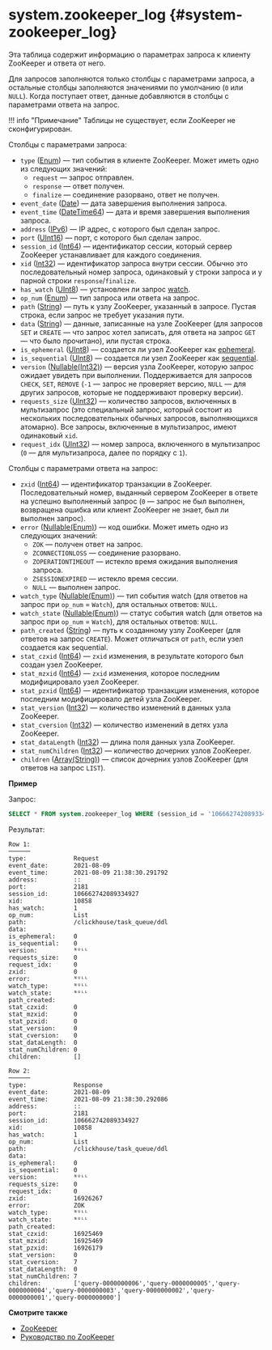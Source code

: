 # system.zookeeper_log {#system-zookeeper_log}

Эта таблица содержит информацию о параметрах запроса к клиенту ZooKeeper и ответа от него.

Для запросов заполняются только столбцы с параметрами запроса, а остальные столбцы заполняются значениями по умолчанию (`0` или `NULL`). Когда поступает ответ, данные добавляются в столбцы с параметрами ответа на запрос.

!!! info "Примечание"
    Таблицы не существует, если ZooKeeper не сконфигурирован.

Столбцы с параметрами запроса:

-   `type` ([Enum](../../sql-reference/data-types/enum.md)) — тип события в клиенте ZooKeeper. Может иметь одно из следующих значений:
    -   `request` — запрос отправлен.
    -   `response` — ответ получен.
    -   `finalize` — соединение разорвано, ответ не получен.
-   `event_date` ([Date](../../sql-reference/data-types/date.md)) — дата завершения выполнения запроса.
-   `event_time` ([DateTime64](../../sql-reference/data-types/datetime64.md)) — дата и время завершения выполнения запроса.
-   `address` ([IPv6](../../sql-reference/data-types/domains/ipv6.md)) — IP адрес, с которого был сделан запрос.
-   `port` ([UInt16](../../sql-reference/data-types/int-uint.md)) — порт, с которого был сделан запрос.
-   `session_id` ([Int64](../../sql-reference/data-types/int-uint.md)) — идентификатор сессии, который сервер ZooKeeper устанавливает для каждого соединения.
-   `xid` ([Int32](../../sql-reference/data-types/int-uint.md)) — идентификатор запроса внутри сессии. Обычно это последовательный номер запроса, одинаковый у строки запроса и у парной строки `response`/`finalize`.
-   `has_watch` ([UInt8](../../sql-reference/data-types/int-uint.md)) — установлен ли запрос [watch](https://zookeeper.apache.org/doc/r3.3.3/zookeeperProgrammers.html#ch_zkWatches).
-   `op_num` ([Enum](../../sql-reference/data-types/enum.md)) — тип запроса или ответа на запрос.
-   `path` ([String](../../sql-reference/data-types/string.md)) — путь к узлу ZooKeeper, указанный в запросе. Пустая строка, если запрос не требует указания пути.
-   `data` ([String](../../sql-reference/data-types/string.md)) — данные, записанные на узле ZooKeeper (для запросов `SET` и `CREATE` — что запрос хотел записать, для ответа на запрос `GET` — что было прочитано), или пустая строка.
-   `is_ephemeral` ([UInt8](../../sql-reference/data-types/int-uint.md)) — создается ли узел ZooKeeper как [ephemeral](https://zookeeper.apache.org/doc/r3.3.3/zookeeperProgrammers.html#Ephemeral+Nodes).
-   `is_sequential` ([UInt8](../../sql-reference/data-types/int-uint.md)) — создается ли узел ZooKeeper как [sequential](https://zookeeper.apache.org/doc/r3.3.3/zookeeperProgrammers.html#Sequence+Nodes+--+Unique+Naming).
-   `version` ([Nullable(Int32)](../../sql-reference/data-types/nullable.md)) — версия узла ZooKeeper, которую запрос ожидает увидеть при выполнении. Поддерживается для запросов `CHECK`, `SET`, `REMOVE` (`-1` — запрос не проверяет версию, `NULL` — для других запросов, которые не поддерживают проверку версии).
-   `requests_size` ([UInt32](../../sql-reference/data-types/int-uint.md)) — количество запросов, включенных в мультизапрос (это специальный запрос, который состоит из нескольких последовательных обычных запросов, выполняющихся атомарно). Все запросы, включенные в мультизапрос, имеют одинаковый `xid`.
-   `request_idx` ([UInt32](../../sql-reference/data-types/int-uint.md)) — номер запроса, включенного в мультизапрос (`0` — для мультизапроса, далее по порядку с `1`).

Столбцы с параметрами ответа на запрос:

-   `zxid` ([Int64](../../sql-reference/data-types/int-uint.md)) — идентификатор транзакции в ZooKeeper. Последовательный номер, выданный сервером ZooKeeper в ответе на успешно выполненный запрос (`0` — запрос не был выполнен, возвращена ошибка или клиент ZooKeeper не знает, был ли выполнен запрос).
-   `error` ([Nullable(Enum)](../../sql-reference/data-types/nullable.md)) — код ошибки. Может иметь одно из следующих значений:
    -   `ZOK` — получен ответ на запрос.
    -   `ZCONNECTIONLOSS` — соединение разорвано.
    -   `ZOPERATIONTIMEOUT` — истекло время ожидания выполнения запроса.
	-   `ZSESSIONEXPIRED` — истекло время сессии.
    -   `NULL` — выполнен запрос.
-   `watch_type` ([Nullable(Enum)](../../sql-reference/data-types/nullable.md)) — тип события watch (для ответов на запрос при `op_num` = `Watch`), для остальных ответов: `NULL`.
-   `watch_state` ([Nullable(Enum)](../../sql-reference/data-types/nullable.md)) — статус события watch (для ответов на запрос при `op_num` = `Watch`), для остальных ответов: `NULL`.
-   `path_created` ([String](../../sql-reference/data-types/string.md)) — путь к созданному узлу ZooKeeper (для ответов на запрос `CREATE`). Может отличаться от `path`, если узел создается как sequential.
-   `stat_czxid` ([Int64](../../sql-reference/data-types/int-uint.md)) — `zxid` изменения, в результате которого был создан узел ZooKeeper.
-   `stat_mzxid` ([Int64](../../sql-reference/data-types/int-uint.md)) — `zxid` изменения, которое последним модифицировало узел ZooKeeper.
-   `stat_pzxid` ([Int64](../../sql-reference/data-types/int-uint.md)) — идентификатор транзакции изменения, которое последним модифицировало детей узла ZooKeeper.
-   `stat_version` ([Int32](../../sql-reference/data-types/int-uint.md)) — количество изменений в данных узла ZooKeeper.
-   `stat_cversion` ([Int32](../../sql-reference/data-types/int-uint.md)) — количество изменений в детях узла ZooKeeper.
-   `stat_dataLength` ([Int32](../../sql-reference/data-types/int-uint.md)) — длина поля данных узла ZooKeeper.
-   `stat_numChildren` ([Int32](../../sql-reference/data-types/int-uint.md)) — количество дочерних узлов ZooKeeper.
-   `children` ([Array(String)](../../sql-reference/data-types/array.md)) — список дочерних узлов ZooKeeper (для ответов на запрос `LIST`).

**Пример**

Запрос:

``` sql
SELECT * FROM system.zookeeper_log WHERE (session_id = '106662742089334927') AND (xid = '10858') FORMAT Vertical;
```

Результат:

``` text
Row 1:
──────
type:             Request
event_date:       2021-08-09
event_time:       2021-08-09 21:38:30.291792
address:          ::
port:             2181
session_id:       106662742089334927
xid:              10858
has_watch:        1
op_num:           List
path:             /clickhouse/task_queue/ddl
data:             
is_ephemeral:     0
is_sequential:    0
version:          ᴺᵁᴸᴸ
requests_size:    0
request_idx:      0
zxid:             0
error:            ᴺᵁᴸᴸ
watch_type:       ᴺᵁᴸᴸ
watch_state:      ᴺᵁᴸᴸ
path_created:     
stat_czxid:       0
stat_mzxid:       0
stat_pzxid:       0
stat_version:     0
stat_cversion:    0
stat_dataLength:  0
stat_numChildren: 0
children:         []

Row 2:
──────
type:             Response
event_date:       2021-08-09
event_time:       2021-08-09 21:38:30.292086
address:          ::
port:             2181
session_id:       106662742089334927
xid:              10858
has_watch:        1
op_num:           List
path:             /clickhouse/task_queue/ddl
data:             
is_ephemeral:     0
is_sequential:    0
version:          ᴺᵁᴸᴸ
requests_size:    0
request_idx:      0
zxid:             16926267
error:            ZOK
watch_type:       ᴺᵁᴸᴸ
watch_state:      ᴺᵁᴸᴸ
path_created:     
stat_czxid:       16925469
stat_mzxid:       16925469
stat_pzxid:       16926179
stat_version:     0
stat_cversion:    7
stat_dataLength:  0
stat_numChildren: 7
children:         ['query-0000000006','query-0000000005','query-0000000004','query-0000000003','query-0000000002','query-0000000001','query-0000000000']
```

**Смотрите также**

-   [ZooKeeper](../../operations/tips.md#zookeeper)
-   [Руководство по ZooKeeper](https://zookeeper.apache.org/doc/r3.3.3/zookeeperProgrammers.html)
